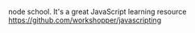 
node school.
It's a great JavaScript learning resource
https://github.com/workshopper/javascripting     



